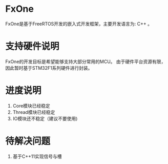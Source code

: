# FxOne
FxOne是基于FreeRTOS开发的嵌入式开发框架，主要开发语言为: C++ 。

# 支持硬件说明
FxOne的开发目标是希望能够支持大部分常用的MCU。
由于硬件平台资源有限，因此暂时基于STM32F1系列硬件进行封装。

# 进度说明
1. Core模块已经稳定
2. Thread模块已经稳定
3. IO模块还不稳定（建议不要使用)

# 待解决问题
1. 基于C++11实现信号与槽

